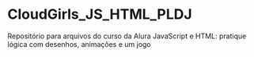# CloudGirls_JS_HTML_PLDJ
Repositório para arquivos do curso da Alura JavaScript e HTML: pratique lógica com desenhos, animações e um jogo
